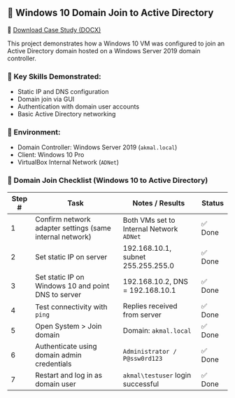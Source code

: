 ## 🔐 Windows 10 Domain Join to Active Directory

📄 [Download Case Study (DOCX)](./active_directory/Win10_Domain_Join_Case_Study.docx)

This project demonstrates how a Windows 10 VM was configured to join an Active Directory domain hosted on a Windows Server 2019 domain controller.

### 🧠 Key Skills Demonstrated:
- Static IP and DNS configuration
- Domain join via GUI
- Authentication with domain user accounts
- Basic Active Directory networking

### 🧰 Environment:
- Domain Controller: Windows Server 2019 (`akmal.local`)
- Client: Windows 10 Pro
- VirtualBox Internal Network (`ADNet`)

### 📝 Domain Join Checklist (Windows 10 to Active Directory)

| Step # | Task                                                          | Notes / Results                            | Status |
|--------|---------------------------------------------------------------|--------------------------------------------|--------|
| 1      | Confirm network adapter settings (same internal network)      | Both VMs set to Internal Network `ADNet`   | ✅ Done |
| 2      | Set static IP on server                                       | 192.168.10.1, subnet 255.255.255.0         | ✅ Done |
| 3      | Set static IP on Windows 10 and point DNS to server           | 192.168.10.2, DNS = 192.168.10.1           | ✅ Done |
| 4      | Test connectivity with `ping`                                 | Replies received from server               | ✅ Done |
| 5      | Open System > Join domain                                     | Domain: `akmal.local`                      | ✅ Done |
| 6      | Authenticate using domain admin credentials                   | `Administrator / P@ssw0rd123`              | ✅ Done |
| 7      | Restart and log in as domain user                             | `akmal\testuser` login successful          | ✅ Done |
